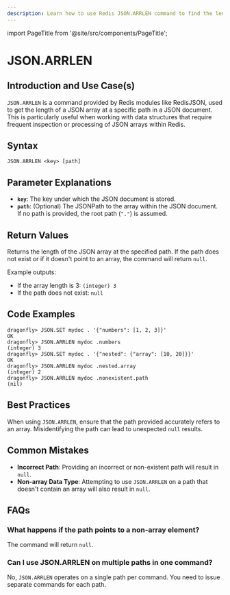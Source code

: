 ```yaml
---
description: Learn how to use Redis JSON.ARRLEN command to find the length of a JSON array.
---
```


import PageTitle from '@site/src/components/PageTitle';

# JSON.ARRLEN

<PageTitle title="Redis JSON.ARRLEN Explained (Better Than Official Docs)" />

## Introduction and Use Case(s)

`JSON.ARRLEN` is a command provided by Redis modules like RedisJSON, used to get the length of a JSON array at a specific path in a JSON document. This is particularly useful when working with data structures that require frequent inspection or processing of JSON arrays within Redis.

## Syntax

```plaintext
JSON.ARRLEN <key> [path]
```

## Parameter Explanations

- **`key`**: The key under which the JSON document is stored.
- **`path`**: (Optional) The JSONPath to the array within the JSON document. If no path is provided, the root path (`"."`) is assumed.

## Return Values

Returns the length of the JSON array at the specified path. If the path does not exist or if it doesn't point to an array, the command will return `null`.

Example outputs:

- If the array length is 3: `(integer) 3`
- If the path does not exist: `null`

## Code Examples

```cli
dragonfly> JSON.SET mydoc . '{"numbers": [1, 2, 3]}'
OK
dragonfly> JSON.ARRLEN mydoc .numbers
(integer) 3
dragonfly> JSON.SET mydoc . '{"nested": {"array": [10, 20]}}'
OK
dragonfly> JSON.ARRLEN mydoc .nested.array
(integer) 2
dragonfly> JSON.ARRLEN mydoc .nonexistent.path
(nil)
```

## Best Practices

When using `JSON.ARRLEN`, ensure that the path provided accurately refers to an array. Misidentifying the path can lead to unexpected `null` results.

## Common Mistakes

- **Incorrect Path**: Providing an incorrect or non-existent path will result in `null`.
- **Non-array Data Type**: Attempting to use `JSON.ARRLEN` on a path that doesn't contain an array will also result in `null`.

## FAQs

### What happens if the path points to a non-array element?

The command will return `null`.

### Can I use JSON.ARRLEN on multiple paths in one command?

No, `JSON.ARRLEN` operates on a single path per command. You need to issue separate commands for each path.
